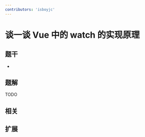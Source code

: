 ```yaml
---
contributors: 'isboyjc'
---
```


# 谈一谈 Vue 中的 watch 的实现原理


## 题干

- 



## 题解

<!-- ::: details 点我查看题解 -->

  TODO

<!-- ::: -->



## 相关



## 扩展
